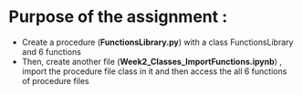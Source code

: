 # Purpose of the assignment :
- Create a procedure (**FunctionsLibrary.py**) with a class FunctionsLibrary and 6 functions
- Then, create another file (**Week2_Classes_ImportFunctions.ipynb**) , import the procedure file class in it and then access the all 6 functions of procedure files
